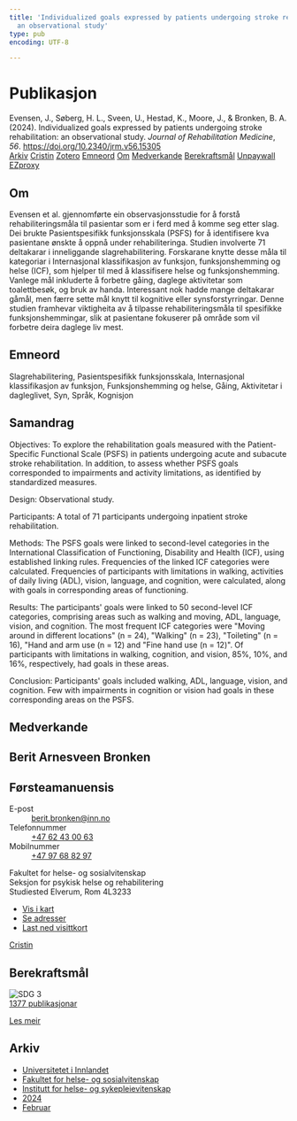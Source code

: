 ```yaml
---
title: 'Individualized goals expressed by patients undergoing stroke rehabilitation:
  an observational study'
type: pub
encoding: UTF-8

---
```

<h1>Publikasjon</h1>
<article id="csl-bib-container-FI3QMALJ" class="csl-bib-container">
  <div class="csl-bib-body"> <div class="csl-entry">Evensen, J., Søberg, H. L., Sveen, U., Hestad, K., Moore, J., &#38; Bronken, B. A. (2024). Individualized goals expressed by patients undergoing stroke rehabilitation: an observational study. <i>Journal of Rehabilitation Medicine</i>, <i>56</i>. <a href="https://doi.org/10.2340/jrm.v56.15305">https://doi.org/10.2340/jrm.v56.15305</a></div> </div>
  <div class="csl-bib-buttons">
    <a href="#taxonomy-article-FI3QMALJ" alt="archive" class="csl-bib-button">Arkiv</a>
    <a href="https://app.cristin.no/results/show.jsf?id=2248327" alt="Cristin" class="csl-bib-button">Cristin</a>
    <a href="http://zotero.org/groups/5881554/items/FI3QMALJ" alt="Zotero" class="csl-bib-button">Zotero</a>
    <a href="#keywords-article-FI3QMALJ" alt="keywords" class="csl-bib-button">Emneord</a>
    <a href="#about-article-FI3QMALJ" alt="about_pub" class="csl-bib-button">Om</a>
    <a href="#contributors-article-FI3QMALJ" alt="contributors" class="csl-bib-button">Medverkande</a>
    <a href="#sdg-article-FI3QMALJ" alt="sdg" class="csl-bib-button">Berekraftsmål</a>
    <a href="https://medicaljournalssweden.se/jrm/article/download/15305/45089" alt="Unpaywall" class="csl-bib-button">Unpaywall</a>
    <a href="https://medicaljournalssweden.se/jrm/article/download/15305/45089" alt="EZproxy" class="csl-bib-button">EZproxy</a>
  </div>
  <div id="csl-bib-meta-container-FI3QMALJ"></div>
</article>
<div id="csl-bib-meta-FI3QMALJ" class="csl-bib-meta">
  <article id="about-article-FI3QMALJ" class="about_pub-article">
    <h1>Om</h1>
    Evensen et al. gjennomførte ein observasjonsstudie for å forstå rehabiliteringsmåla til pasientar som er i ferd med å komme seg etter slag. Dei brukte Pasientspesifikk funksjonsskala (PSFS) for å identifisere kva pasientane ønskte å oppnå under rehabiliteringa. Studien involverte 71 deltakarar i inneliggande slagrehabilitering. Forskarane knytte desse måla til kategoriar i Internasjonal klassifikasjon av funksjon, funksjonshemming og helse (ICF), som hjelper til med å klassifisere helse og funksjonshemming. Vanlege mål inkluderte å forbetre gåing, daglege aktivitetar som toalettbesøk, og bruk av handa. Interessant nok hadde mange deltakarar gåmål, men færre sette mål knytt til kognitive eller synsforstyrringar. Denne studien framhevar viktigheita av å tilpasse rehabiliteringsmåla til spesifikke funksjonshemmingar, slik at pasientane fokuserer på område som vil forbetre deira daglege liv mest.
  </article>
  <article id="keywords-article-FI3QMALJ" class="keywords-article">
    <h1>Emneord</h1>
    Slagrehabilitering, Pasientspesifikk funksjonsskala, Internasjonal klassifikasjon av funksjon, Funksjonshemming og helse, Gåing, Aktivitetar i dagleglivet, Syn, Språk, Kognisjon
  </article>
  <article id="abstract-article-FI3QMALJ" class="abstract-article">
    <h1>Samandrag</h1>
    Objectives: To explore the rehabilitation goals measured with the Patient-Specific Functional Scale (PSFS) in patients undergoing acute and subacute stroke rehabilitation. In addition, to assess whether PSFS goals corresponded to impairments and activity limitations, as identified by standardized measures. 
 
Design: Observational study. 
 
Participants: A total of 71 participants undergoing inpatient stroke rehabilitation. 
 
Methods: The PSFS goals were linked to second-level categories in the International Classification of Functioning, Disability and Health (ICF), using established linking rules. Frequencies of the linked ICF categories were calculated. Frequencies of participants with limitations in walking, activities of daily living (ADL), vision, language, and cognition, were calculated, along with goals in corresponding areas of functioning. 
 
Results: The participants' goals were linked to 50 second-level ICF categories, comprising areas such as walking and moving, ADL, language, vision, and cognition. The most frequent ICF categories were "Moving around in different locations" (n = 24), "Walking" (n = 23), "Toileting" (n = 16), "Hand and arm use (n = 12) and "Fine hand use (n = 12)". Of participants with limitations in walking, cognition, and vision, 85%, 10%, and 16%, respectively, had goals in these areas. 
 
Conclusion: Participants' goals included walking, ADL, language, vision, and cognition. Few with impairments in cognition or vision had goals in these corresponding areas on the PSFS.
  </article>
  <article id="contributors-article-FI3QMALJ" class="contributors-article">
    <h1>Medverkande</h1>
    <div class="personas"> <div class="vrtx-hinn-person-card"> <div class="photo"> <i class="lar la-user-circle missing-person"></i> </div> <div class="info"> <hgroup><h1>Berit Arnesveen Bronken</h1> <h2>Førsteamanuensis</h2> </hgroup><dl> <dt>E-post</dt> <dd> <a href="mailto:berit.bronken@inn.no">berit.bronken@inn.no</a> </dd> <dt>Telefonnummer</dt> <dd><a href="tel:+4762430063"> +47 62 43 00 63 </a></dd> <dt>Mobilnummer</dt> <dd><a href="tel:+4797688297"> +47 97 68 82 97 </a></dd> </dl> <p> Fakultet for helse- og sosialvitenskap<br> Seksjon for psykisk helse og rehabilitering<br> Studiested Elverum, Rom 4L3233 </p> <ul class="vrtx-hinn-links"> <li><a href="https://www.google.com/maps?q=60.88177,11.53669">Vis i kart</a></li> <li><a href="https://www.inn.no/finn-en-ansatt/berit-bronken.html#vrtx-hinn-addresses">Se adresser</a></li> <li><a href="https://www.inn.no/finn-en-ansatt/berit-bronken.html?vrtx=vcf">Last ned visittkort</a></li> </ul> </div> </div> <a href="https://app.cristin.no/persons/show.jsf?id=10549" alt="Cristin URL" class="personas-cristin">Cristin</a> </div>
  </article>
  <article id="sdg-article-FI3QMALJ" class="sdg-article">
    <h1>Berekraftsmål</h1>
    <div class="sdg-container"><div id="sdg3" class="sdg">
        <img src="{{< params subfolder >}}images/sdg/sdg03_nn.png" class="image" alt="SDG 3">
        <div class="sdg-overlay">
          <a href="{{< params subfolder >}}nn/archive/?sdg=3#archive" class="sdg-publication-count"><span>1377</span> publikasjonar</a>
          <p><a href="https://fn.no/om-fn/fns-baerekraftsmaal/god-helse-og-livskvalitet?lang=nno-NO" class="sdg-read-more">Les meir</a></p>
        </div>
      </div></div>
  </article>
  <article id="taxonomy-article-FI3QMALJ" class="taxonomy-article">
    <h1>Arkiv</h1>
    <ul>
      <li><a href="{{< params subfolder >}}nn/archive/?key=3DCRN523">Universitetet i Innlandet</a></li>
      <li><a href="{{< params subfolder >}}nn/archive/?key=IDKFS3MX">Fakultet for helse- og sosialvitenskap</a></li>
      <li><a href="{{< params subfolder >}}nn/archive/?key=GTV4ECMZ">Institutt for helse- og sykepleievitenskap</a></li>
      <li><a href="{{< params subfolder >}}nn/archive/?key=KNN5LNR7">2024</a></li>
      <li><a href="{{< params subfolder >}}nn/archive/?key=BFH76L8P">Februar</a></li>
    </ul>
  </article>
</div>
